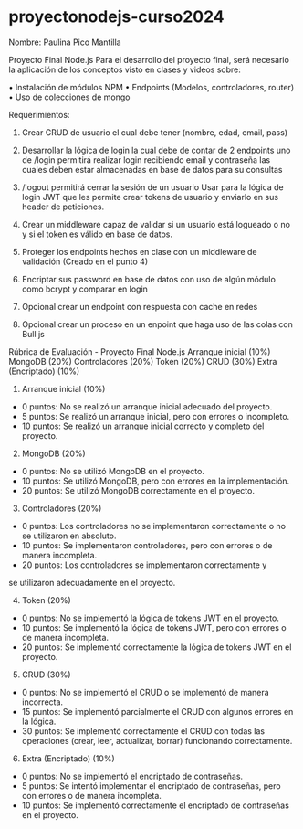 # proyectonodejs-curso2024
Nombre: Paulina Pico Mantilla

Proyecto Final Node.js
Para el desarrollo del proyecto final, será necesario la aplicación de los conceptos visto en clases y videos sobre:

•	Instalación de módulos NPM
•	Endpoints (Modelos, controladores, router)
•	Uso de colecciones de mongo


Requerimientos:
1.	Crear CRUD de usuario el cual debe tener (nombre, edad, email, pass)
2.	Desarrollar la lógica de login la cual debe de contar de 2 endpoints uno de /login permitirá realizar login recibiendo email y contraseña las cuales deben estar almacenadas en base de datos para su consultas
3.	/logout permitirá cerrar la sesión de un usuario
Usar para la lógica de login JWT que les permite crear tokens de usuario y enviarlo en sus header de peticiones.

4.	Crear un middleware capaz de validar si un usuario está logueado o no y si el token es válido en base de datos.

5.	Proteger los endpoints hechos en clase con un middleware de validación (Creado en el punto 4)
6.	Encriptar sus password en base de datos con uso de algún módulo como bcrypt y comparar en login
7.	Opcional crear un endpoint con respuesta con cache en redes
8.	Opcional crear un proceso en un enpoint que haga uso de las colas con Bull js
 
Rúbrica de Evaluación - Proyecto Final Node.js
Arranque inicial (10%)
MongoDB (20%)
Controladores (20%)
Token (20%)
CRUD (30%)
Extra (Encriptado) (10%)


1.	Arranque inicial (10%)
-	0 puntos: No se realizó un arranque inicial adecuado del proyecto.
-	5 puntos: Se realizó un arranque inicial, pero con errores o incompleto.
-	10 puntos: Se realizó un arranque inicial correcto y completo del proyecto.


2.	MongoDB (20%)
-	0 puntos: No se utilizó MongoDB en el proyecto.
-	10 puntos: Se utilizó MongoDB, pero con errores en la implementación.
-	20 puntos: Se utilizó MongoDB correctamente en el proyecto.


3.	Controladores (20%)
-	0 puntos: Los controladores no se implementaron correctamente o no se utilizaron en absoluto.
-	10 puntos: Se implementaron controladores, pero con errores o de manera incompleta.
-	20 puntos: Los controladores se implementaron correctamente y
 
se utilizaron adecuadamente en el proyecto.


4.	Token (20%)
-	0 puntos: No se implementó la lógica de tokens JWT en el proyecto.
-	10 puntos: Se implementó la lógica de tokens JWT, pero con errores o de manera incompleta.
-	20 puntos: Se implementó correctamente la lógica de tokens JWT en el proyecto.


5. CRUD (30%)
-	0 puntos: No se implementó el CRUD o se implementó de manera incorrecta.
-	15 puntos: Se implementó parcialmente el CRUD con algunos errores en la lógica.
-	30 puntos: Se implementó correctamente el CRUD con todas las operaciones (crear, leer, actualizar, borrar) funcionando correctamente.


6.	Extra (Encriptado) (10%)
-	0 puntos: No se implementó el encriptado de contraseñas.
-	5 puntos: Se intentó implementar el encriptado de contraseñas, pero con errores o de manera incompleta.
-	10 puntos: Se implementó correctamente el encriptado de contraseñas en el proyecto.
